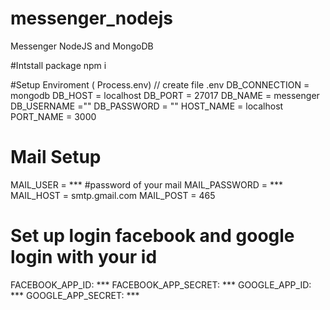 # messenger_nodejs
Messenger NodeJS and MongoDB

#Intstall package
npm i

#Setup Enviroment ( Process.env) // create file .env
DB_CONNECTION = mongodb
DB_HOST = localhost
DB_PORT = 27017
DB_NAME = messenger
DB_USERNAME =""
DB_PASSWORD = ""
HOST_NAME = localhost
PORT_NAME = 3000
# Mail Setup
MAIL_USER = *** 
#password of your mail
MAIL_PASSWORD = *** 
MAIL_HOST = smtp.gmail.com
MAIL_POST = 465
# Set up login facebook and google login with your id
FACEBOOK_APP_ID: ***
FACEBOOK_APP_SECRET: ***
GOOGLE_APP_ID: ***
GOOGLE_APP_SECRET: ***
